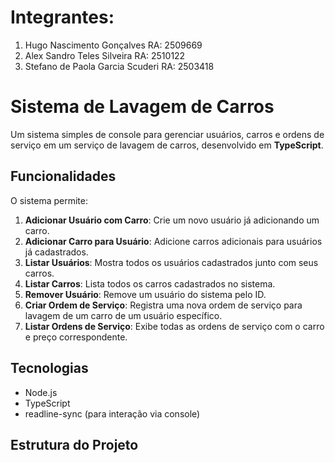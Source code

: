 # Integrantes:
1. Hugo Nascimento Gonçalves RA: 2509669
2. Alex Sandro Teles Silveira RA: 2510122
3. Stefano de Paola Garcia Scuderi RA: 2503418

# Sistema de Lavagem de Carros

Um sistema simples de console para gerenciar usuários, carros e ordens de serviço em um serviço de lavagem de carros, desenvolvido em **TypeScript**.

## Funcionalidades

O sistema permite:

1. **Adicionar Usuário com Carro**: Crie um novo usuário já adicionando um carro.  
2. **Adicionar Carro para Usuário**: Adicione carros adicionais para usuários já cadastrados.  
3. **Listar Usuários**: Mostra todos os usuários cadastrados junto com seus carros.  
4. **Listar Carros**: Lista todos os carros cadastrados no sistema.  
5. **Remover Usuário**: Remove um usuário do sistema pelo ID.  
6. **Criar Ordem de Serviço**: Registra uma nova ordem de serviço para lavagem de um carro de um usuário específico.  
7. **Listar Ordens de Serviço**: Exibe todas as ordens de serviço com o carro e preço correspondente.  

## Tecnologias

- Node.js
- TypeScript
- readline-sync (para interação via console)

## Estrutura do Projeto

